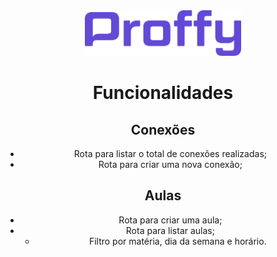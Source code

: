 <div align='center'>
<img src="/.github/proffy.png" width='250'>

# Funcionalidades

## Conexões 

- Rota para listar o total de conexões realizadas;
- Rota para criar uma nova conexão;

## Aulas

- Rota para criar uma aula;
- Rota para listar aulas;
    - Filtro por matéria, dia da semana e horário.

</div>